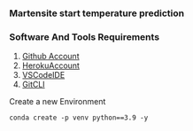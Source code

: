 ### Martensite start temperature prediction


### Software And Tools Requirements

 1. [Github Account](https://github.com)
 2. [HerokuAccount](https://heroku.com)
 3. [VSCodeIDE](https://code.visualstudio.com/)
 4. [GitCLI](https://git-scm.com/book/en/v2/Getting-Started-The-Command-Line)

 Create a new Environment

```
conda create -p venv python==3.9 -y
```